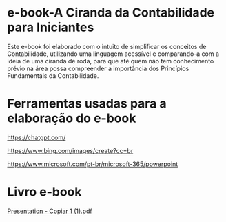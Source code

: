 # e-book-A Ciranda da Contabilidade para Iniciantes​
Este e-book foi elaborado com o intuito de simplificar os conceitos de Contabilidade, utilizando uma linguagem acessível e comparando-a com a ideia de uma ciranda de roda, para que até quem não tem conhecimento prévio na área possa compreender a importância dos Princípios Fundamentais da Contabilidade.

# Ferramentas usadas para a elaboração do e-book

https://chatgpt.com/

https://www.bing.com/images/create?cc=br

https://www.microsoft.com/pt-br/microsoft-365/powerpoint

# Livro e-book
[Presentation - Copiar 1 (1).pdf](https://github.com/user-attachments/files/18043587/Presentation.-.Copiar.1.1.pdf)

